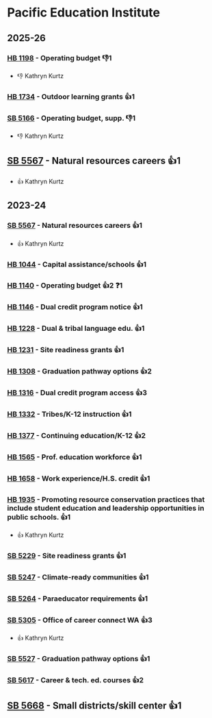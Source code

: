 # Pacific Education Institute
## 2025-26

### [HB 1198](/bill/2025-26/hb/1198/) - Operating budget  👎1 
* 👎 Kathryn Kurtz

### [HB 1734](/bill/2025-26/hb/1734/) - Outdoor learning grants 👍1  

### [SB 5166](/bill/2025-26/sb/5166/) - Operating budget, supp.  👎1 
* 👎 Kathryn Kurtz

## [SB 5567](/bill/2025-26/sb/5567/) - Natural resources careers 👍1  
* 👍 Kathryn Kurtz

## 2023-24

### [SB 5567](/bill/2023-24/sb/5567/) - Natural resources careers 👍1  
* 👍 Kathryn Kurtz

### [HB 1044](/bill/2023-24/hb/1044/) - Capital assistance/schools 👍1  

### [HB 1140](/bill/2023-24/hb/1140/) - Operating budget 👍2  ❓1

### [HB 1146](/bill/2023-24/hb/1146/) - Dual credit program notice 👍1  

### [HB 1228](/bill/2023-24/hb/1228/) - Dual & tribal language edu. 👍1  

### [HB 1231](/bill/2023-24/hb/1231/) - Site readiness grants 👍1  

### [HB 1308](/bill/2023-24/hb/1308/) - Graduation pathway options 👍2  

### [HB 1316](/bill/2023-24/hb/1316/) - Dual credit program access 👍3  

### [HB 1332](/bill/2023-24/hb/1332/) - Tribes/K-12 instruction 👍1  

### [HB 1377](/bill/2023-24/hb/1377/) - Continuing education/K-12 👍2  

### [HB 1565](/bill/2023-24/hb/1565/) - Prof. education workforce 👍1  

### [HB 1658](/bill/2023-24/hb/1658/) - Work experience/H.S. credit 👍1  

### [HB 1935](/bill/2023-24/hb/1935/) - Promoting resource conservation practices that include student education and leadership opportunities in public schools. 👍1  
* 👍 Kathryn Kurtz

### [SB 5229](/bill/2023-24/sb/5229/) - Site readiness grants 👍1  

### [SB 5247](/bill/2023-24/sb/5247/) - Climate-ready communities 👍1  

### [SB 5264](/bill/2023-24/sb/5264/) - Paraeducator requirements 👍1  

### [SB 5305](/bill/2023-24/sb/5305/) - Office of career connect WA 👍3  
* 👍 Kathryn Kurtz

### [SB 5527](/bill/2023-24/sb/5527/) - Graduation pathway options 👍1  

### [SB 5617](/bill/2023-24/sb/5617/) - Career & tech. ed. courses 👍2  

## [SB 5668](/bill/2023-24/sb/5668/) - Small districts/skill center 👍1  
